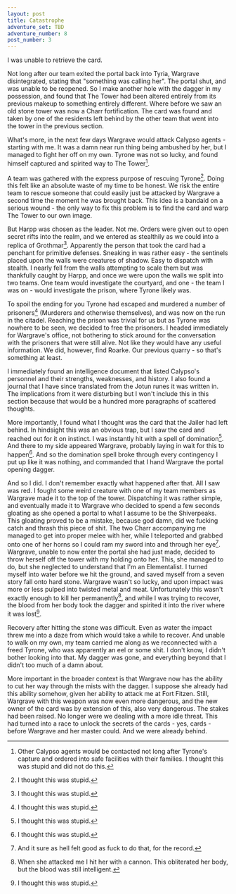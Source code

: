 ```yaml
---
layout: post
title: Catastrophe
adventure_set: TBD
adventure_number: 8
post_number: 3
---
```


I was unable to retrieve the card.

Not long after our team exited the portal back into Tyria, Wargrave disintegrated, stating that "something was calling her". The portal shut, and was unable to be reopened. So I make another hole with the dagger in my possession, and found that The Tower had been altered entirely from its previous makeup to something entirely different. Where before we saw an old stone tower was now a Charr fortification. The card was found and taken by one of the residents left behind by the other team that went into the tower in the previous section.

What's more, in the next few days Wargrave would attack Calypso agents - starting with me. It was a damn near run thing being ambushed by her, but I managed to fight her off on my own. Tyrone was not so lucky, and found himself captured and spirited way to The Tower[^fn-wargraveattack].

A team was gathered with the express purpose of rescuing Tyrone[^fn-stupid1]. Doing this felt like an absolute waste of my time to be honest. We risk the entire team to rescue someone that could easily just be attacked by Wargrave a second time the moment he was brought back. This idea is a bandaid on a serious wound - the only way to fix this problem is to find the card and warp The Tower to our own image.

But Harpp was chosen as the leader. Not me. Orders were given out to open secret rifts into the realm, and we entered as stealthily as we could into a replica of Grothmar[^fn-stupid2]. Apparently the person that took the card had a penchant for primitive defenses. Sneaking in was rather easy - the sentinels placed upon the walls were creatures of shadow. Easy to dispatch with stealth. I nearly fell from the walls attempting to scale them but was thankfully caught by Harpp, and once we were upon the walls we split into two teams. One team would investigate the courtyard, and one - the team I was on - would investigate the prison, where Tyrone likely was.

To spoil the ending for you Tyrone had escaped and murdered a number of prisoners[^fn-stupid3] (Murderers and otherwise themselves), and was now on the run in the citadel. Reaching the prison was trivial for us but as Tyrone was nowhere to be seen, we decided to free the prisoners. I headed immediately for Wargrave's office, not bothering to stick around for the conversation with the prisoners that were still alive. Not like they would have any useful information. We did, however, find Roarke. Our previous quarry - so that's something at least.

I immediately found an intelligence document that listed Calypso's personnel and their strengths, weaknesses, and history. I also found a journal that I have since translated from the Jotun runes it was written in. The implications from it were disturbing but I won't include this in this section because that would be a hundred more paragraphs of scattered thoughts.

More importantly, I found what I thought was the card that the Jailer had left behind. In hindsight this was an obvious trap, but I saw the card and reached out for it on instinct. I was instantly hit with a spell of domination[^fn-stupid4]. And there to my side appeared Wargrave, probably laying in wait for this to happen[^fn-stupid5]. And so the domination spell broke through every contingency I put up like it was nothing, and commanded that I hand Wargrave the portal opening dagger.

And so I did. I don't remember exactly what happened after that. All I saw was red. I fought some weird creature with one of my team members as Wargrave made it to the top of the tower. Dispatching it was rather simple, and eventually made it to Wargrave who decided to spend a few seconds gloating as she opened a portal to what I assume to be the Shiverpeaks. This gloating proved to be a mistake, because god damn, did we fucking catch and thrash this piece of shit. The two Charr accompanying me managed to get into proper melee with her, while I teleported and grabbed onto one of her horns so I could ram my sword into and through her eye[^fn-good]. Wargrave, unable to now enter the portal she had just made, decided to throw herself off the tower with my holding onto her. This, she managed to do, but she neglected to understand that I'm an Elementalist. I turned myself into water before we hit the ground, and saved myself from a seven story fall onto hard stone. Wargrave wasn't so lucky, and upon impact was more or less pulped into twisted metal and meat. Unfortunately this wasn't exactly enough to kill her permanently[^fn-cannon], and while I was trying to recover, the blood from her body took the dagger and spirited it into the river where it was lost[^fn-stupid6].

Recovery after hitting the stone was difficult. Even as water the impact threw me into a daze from which would take a while to recover. And unable to walk on my own, my team carried me along as we reconnected with a freed Tyrone, who was apparently an eel or some shit. I don't know, I didn't bother looking into that. My dagger was gone, and everything beyond that I didn't too much of a damn about.

More important in the broader context is that Wargrave now has the ability to cut her way through the mists with the dagger. I suppose she already had this ability somehow, given her ability to attack me at Fort Fitzen. Still, Wargrave with this weapon was now even more dangerous, and the new owner of the card was by extension of this, also very dangerous. The stakes had been raised. No longer were we dealing with a more idle threat. This had turned into a race to unlock the secrets of the cards - yes, cards - before Wargrave and her master could. And we were already behind.



[^fn-wargraveattack]: Other Calypso agents would be contacted not long after Tyrone's capture and ordered into safe facilities with their families. I thought this was stupid and did not do this.
[^fn-stupid1]: I thought this was stupid.
[^fn-stupid2]: I thought this was stupid.
[^fn-stupid3]: I thought this was stupid.
[^fn-stupid4]: I thought this was stupid.
[^fn-stupid5]: I thought this was stupid.
[^fn-stupid6]: I thought this was stupid.
[^fn-good]: And it sure as hell felt good as fuck to do that, for the record.
[^fn-cannon]: When she attacked me I hit her with a cannon. This obliterated her body, but the blood was still intelligent.